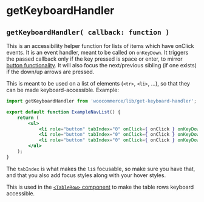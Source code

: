 getKeyboardHandler
==================

## `getKeyboardHandler( callback: function )`

This is an accessibility helper function for lists of items which have onClick events. It is an event handler, meant to be called on `onKeyDown`. It triggers the passed callback only if the key pressed is space or enter, to mirror [button functionality](https://www.w3.org/TR/wai-aria-practices/#button). It will also focus the next/previous sibling (if one exists) if the down/up arrows are pressed.

This is meant to be used on a list of elements (`<tr>`, `<li>`, …), so that they can be made keyboard-accessible. Example:

```jsx
import getKeyboardHandler from 'woocommerce/lib/get-keyboard-handler';

export default function ExampleNavList() {
	return (
		<ul>
			<li role="button" tabIndex="0" onClick={ onClick } onKeyDown={ getKeyboardHandler( onClick ) }>{ complexChild }</li>
			<li role="button" tabIndex="0" onClick={ onClick } onKeyDown={ getKeyboardHandler( onClick ) }>{ complexChild }</li>
			<li role="button" tabIndex="0" onClick={ onClick } onKeyDown={ getKeyboardHandler( onClick ) }>{ complexChild }</li>
		</ul>
	);
}
```

The `tabIndex` is what makes the `li`s focusable, so make sure you have that, and that you also add focus styles along with your hover styles.

This is used in the [`<TableRow>` component](https://github.com/Automattic/wp-calypso/blob/master/client/extensions/woocommerce/components/table/README.md) to make the table rows keyboard accessible.
